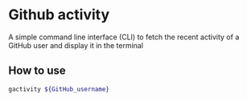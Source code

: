 
# Github activity

A simple command line interface (CLI) to fetch the recent activity of a GitHub user and display it in the terminal

## How to use
```bash
gactivity ${GitHub_username}
```